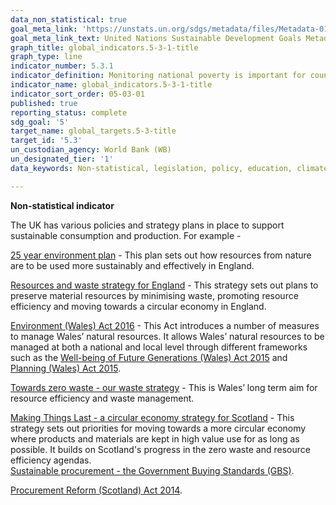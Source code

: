 ```yaml
---
data_non_statistical: true
goal_meta_link: 'https://unstats.un.org/sdgs/metadata/files/Metadata-01-02-01.pdf '
goal_meta_link_text: United Nations Sustainable Development Goals Metadata (PDF 98.2 KB)
graph_title: global_indicators.5-3-1-title
graph_type: line
indicator_number: 5.3.1
indicator_definition: Monitoring national poverty is important for country-specific development agendas. National poverty lines are used to make more accurate estimates of poverty consistent with the country’s specific economic and social circumstances, and are not intended for international comparisons of poverty rates.
indicator_name: global_indicators.5-3-1-title
indicator_sort_order: 05-03-01
published: true
reporting_status: complete
sdg_goal: '5'
target_name: global_targets.5-3-title
target_id: '5.3'
un_custodian_agency: World Bank (WB)
un_designated_tier: '1'
data_keywords: Non-statistical, legislation, policy, education, climate change

---
```

**Non-statistical indicator**

The UK has various policies and strategy plans in place to support sustainable consumption and production. For example - 

[25 year environment plan](https://www.gov.uk/government/publications/25-year-environment-plan) - This plan sets out how resources from nature are to be used more sustainably and effectively in England.   

[Resources and waste strategy for England](https://www.gov.uk/government/publications/resources-and-waste-strategy-for-england) - This strategy sets out plans to preserve material resources by minimising waste, promoting resource efficiency and moving towards a circular economy in England.

[Environment (Wales) Act 2016](http://www.legislation.gov.uk/anaw/2016/3/contents) - This Act introduces a number of measures to manage Wales’ natural resources. It allows Wales’ natural resources to be managed at both a national and local level through different frameworks such as the [Well-being of Future Generations (Wales) Act 2015](http://www.legislation.gov.uk/anaw/2015/2/contents/enacted) and [Planning (Wales) Act 2015](http://www.legislation.gov.uk/anaw/2015/4/contents/enacted).

[Towards zero waste - our waste strategy](https://gov.wales/towards-zero-waste-our-waste-strategy) - This is Wales’ long term aim for resource efficiency and waste management. 

[Making Things Last - a circular economy strategy for Scotland](https://www.gov.scot/publications/making-things-last-circular-economy-strategy-scotland/) - This strategy sets out priorities for moving towards a more circular economy where products and materials are kept in high value use for as long as possible. It builds on Scotland's progress in the zero waste and resource efficiency agendas.                                                                                                             
[Sustainable procurement - the Government Buying Standards (GBS)](https://www.gov.uk/government/collections/sustainable-procurement-the-government-buying-standards-gbs).

[Procurement Reform (Scotland) Act 2014](https://www.gov.scot/publications/guidance-under-procurement-reform-scotland-act-2014/pages/1/).
